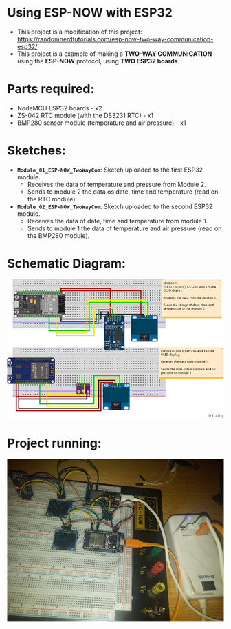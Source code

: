 # Using ESP-NOW with ESP32       
       

 - This project is a modification of this project: https://randomnerdtutorials.com/esp-now-two-way-communication-esp32/     
 - This project is a example of making a **TWO-WAY COMMUNICATION** using the **ESP-NOW** protocol, using **TWO ESP32 boards**.      
       

# Parts required:      	 
 - NodeMCU ESP32 boards - x2     
 - ZS-042 RTC module (with the DS3231 RTC) - x1       
 - BMP280 sensor module (temperature and air pressure) - x1     
      

# Sketches:      
 - **`Module_01_ESP-NOW_TwoWayCom`**: Sketch uploaded to the first ESP32 module.     
	- Receives the data of temperature and pressure from Module 2.     
	- Sends to module 2 the data os date, time and temperature (read on the RTC module).      
 - **`Module_02_ESP-NOW_TwoWayCom`**: Sketch uploaded to the second ESP32 module.     
	- Receives the data of date, time and temperature from module 1.   
	- Sends to module 1 the data of temperature and air pressure (read on the BMP280 module).      
	

# Schematic Diagram:      
![Schematic](./Images/Schematics_TwoWayCom_ESP_NOW_bb.png)       
       

# Project running:       
![Project in execution](./Images/Assembled_Project.jpg)       
	 

